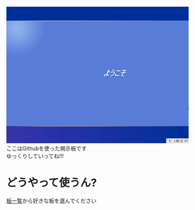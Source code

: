 ![welcome](/xp.webp)  
ここはGithubを使った掲示板です  
ゆっくりしていってね!!!  
# どうやって使うん?
[板一覧](https://github.com/orgs/git-channel/repositories)から好きな板を選んでください  